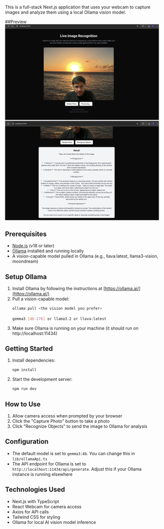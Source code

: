 This is a full-stack Next.js application that uses your webcam to capture images and analyze them using a local Ollama vision model.

##Preview
<img src="public/1.jpeg" alt="Webcam capture" width="600" />
<img src="public/2.jpeg" alt="Result" width="600" />

## Prerequisites

- [Node.js](https://nodejs.org/) (v18 or later)
- [Ollama](https://ollama.ai/) installed and running locally
- A vision-capable model pulled in Ollama (e.g., llava:latest, llama3-vision, moondream)

## Setup Ollama

1. Install Ollama by following the instructions at [https://ollama.ai/](https://ollama.ai/)
2. Pull a vision-capable model:
   ```bash
   ollama pull <the vision model you prefer>
   
   gemma3 [4b-27b] or llama3.2 or llava:latest
   ```
3. Make sure Ollama is running on your machine (it should run on http://localhost:11434)

## Getting Started

1. Install dependencies:
   ```bash
   npm install
   ```

2. Start the development server:
   ```bash
   npm run dev
   ```

## How to Use

1. Allow camera access when prompted by your browser
2. Click the "Capture Photo" button to take a photo
3. Click "Recognize Objects" to send the image to Ollama for analysis

## Configuration

- The default model is set to `gemma3:4b`. You can change this in `lib/ollamaApi.ts`
- The API endpoint for Ollama is set to `http://localhost:11434/api/generate`. Adjust this if your Ollama instance is running elsewhere


## Technologies Used

- Next.js with TypeScript
- React Webcam for camera access
- Axios for API calls
- Tailwind CSS for styling
- Ollama for local AI vision model inference
